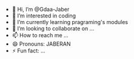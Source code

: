 - 👋 Hi, I’m @Gdaa-Jaber
- 👀 I’m interested in coding
- 🌱 I’m currently learning pragraming's modules
- 💞️ I’m looking to collaborate on ...
- 📫 How to reach me ...
- 😄 Pronouns: JABERAN
- ⚡ Fun fact: ...

<!---
Gdaa-Jaber/Gdaa-Jaber is a ✨ special ✨ repository because its `README.md` (this file) appears on your GitHub profile.
You can click the Preview link to take a look at your changes.
--->
